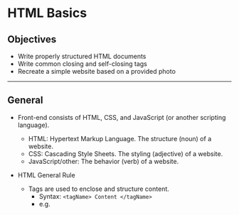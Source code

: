 # HTML Basics

## Objectives

- Write properly structured HTML documents
- Write common closing and self-closing tags
- Recreate a simple website based on a provided photo

---

## General

- Front-end consists of HTML, CSS, and JavaScript (or another scripting language).
  - HTML:  Hypertext Markup Language.  The structure (noun) of a website.
  - CSS:  Cascading Style Sheets.  The styling (adjective) of a website.
  - JavaScript/other:  The behavior (verb) of a website.
  
- HTML General Rule
  - Tags are used to enclose and structure content.
    - Syntax: ```<tagName> Content </tagName>```
    - e.g.
